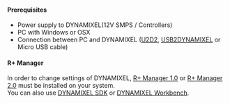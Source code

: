 
#### Prerequisites
- Power supply to DYNAMIXEL(12V SMPS / Controllers)
- PC with Windows or OSX
- Connection between PC and DYNAMIXEL ([U2D2], [USB2DYNAMIXEL] or Micro USB cable)

#### R+ Manager
In order to change settings of DYNAMIXEL, [R+ Manager 1.0] or [R+ Manager 2.0] must be installed on your system.  
You can also use [DYNAMIXEL SDK] or [DYNAMIXEL Workbench].

[U2D2]: /docs/en/parts/interface/u2d2/
[USB2DYNAMIXEL]: /docs/en/parts/interface/usb2dynamixel/
[R+ Manager 1.0]: /docs/en/software/rplus1/manager/
[R+ Manager 2.0]: /docs/en/software/rplus2/manager/
[DYNAMIXEL SDK]: /docs/en/software/dynamixel/dynamixel_sdk/overview/
[DYNAMIXEL Workbench]: /docs/en/software/dynamixel/dynamixel_workbench/
